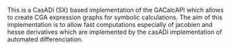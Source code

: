 This is a CasADi (SX) based implementation of the GACalcAPI which allows to create CGA expression graphs for symbolic calculations. The aim of this implementation is to allow fast computations especially of jacobien and hesse derivatives which are implemented by the casADi implementation of automated differenciation.
